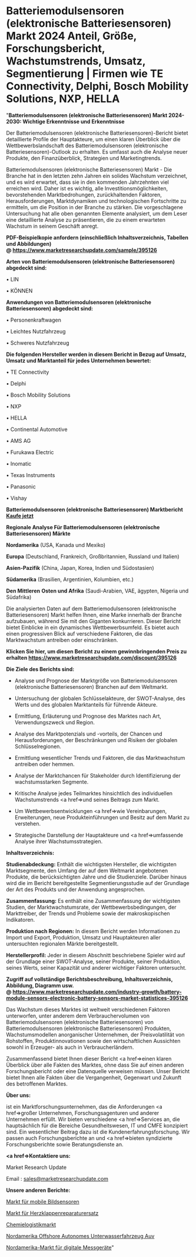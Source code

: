 # Batteriemodulsensoren (elektronische Batteriesensoren) Markt 2024 Anteil, Größe, Forschungsbericht, Wachstumstrends, Umsatz, Segmentierung | Firmen wie TE Connectivity, Delphi, Bosch Mobility Solutions, NXP, HELLA

"<strong>Batteriemodulsensoren (elektronische Batteriesensoren) Markt 2024-2030: Wichtige Erkenntnisse und Erkenntnisse</strong>

Der Batteriemodulsensoren (elektronische Batteriesensoren)-Bericht bietet detaillierte Profile der Hauptakteure, um einen klaren Überblick über die Wettbewerbslandschaft des Batteriemodulsensoren (elektronische Batteriesensoren)-Outlook zu erhalten. Es umfasst auch die Analyse neuer Produkte, den Finanzüberblick, Strategien und Marketingtrends.

Batteriemodulsensoren (elektronische Batteriesensoren) Markt - Die Branche hat in den letzten zehn Jahren ein solides Wachstum verzeichnet, und es wird erwartet, dass sie in den kommenden Jahrzehnten viel erreichen wird. Daher ist es wichtig, alle Investitionsmöglichkeiten, bevorstehenden Marktbedrohungen, zurückhaltenden Faktoren, Herausforderungen, Marktdynamiken und technologischen Fortschritte zu ermitteln, um die Position in der Branche zu stärken. Die vorgeschlagene Untersuchung hat alle oben genannten Elemente analysiert, um dem Leser eine detaillierte Analyse zu präsentieren, die zu einem erwarteten Wachstum in seinem Geschäft anregt.

<strong><b>PDF-Beispielkopie anfordern (einschließlich Inhaltsverzeichnis, Tabellen und Abbildungen) @ </b></strong><strong><a href=https://www.marketresearchupdate.com/sample/395126><strong>https://www.marketresearchupdate.com/sample/395126</u></a></strong></strong>

<strong>Arten von Batteriemodulsensoren (elektronische Batteriesensoren) abgedeckt sind:</strong>

• LIN

• KÖNNEN

<strong>Anwendungen von Batteriemodulsensoren (elektronische Batteriesensoren) abgedeckt sind:</strong>

• Personenkraftwagen

• Leichtes Nutzfahrzeug

• Schweres Nutzfahrzeug

<strong>Die folgenden Hersteller werden in diesem Bericht in Bezug auf Umsatz, Umsatz und Marktanteil für jedes Unternehmen bewertet:</strong>

• TE Connectivity

• Delphi

• Bosch Mobility Solutions

• NXP

• HELLA

• Continental Automotive

• AMS AG

• Furukawa Electric

• Inomatic

• Texas Instruments

• Panasonic

• Vishay

<strong>Batteriemodulsensoren (elektronische Batteriesensoren) Marktbericht <a href=https://www.marketresearchupdate.com/buynow/395126>Kaufe jetzt</a></strong>

<strong>Regionale Analyse Für Batteriemodulsensoren (elektronische Batteriesensoren) Märkte</strong>

<strong>Nordamerika</strong> (USA, Kanada und Mexiko)

<strong>Europa</strong> (Deutschland, Frankreich, Großbritannien, Russland und Italien)

<strong>Asien-Pazifik</strong> (China, Japan, Korea, Indien und Südostasien)

<strong>Südamerika</strong> (Brasilien, Argentinien, Kolumbien, etc.)

<strong>Den Mittleren</strong> <strong>Osten und Afrika</strong> (Saudi-Arabien, VAE, ägypten, Nigeria und Südafrika)

Die analysierten Daten auf dem Batteriemodulsensoren (elektronische Batteriesensoren) Markt helfen Ihnen, eine Marke innerhalb der Branche aufzubauen, während Sie mit den Giganten konkurrieren. Dieser Bericht bietet Einblicke in ein dynamisches Wettbewerbsumfeld. Es bietet auch einen progressiven Blick auf verschiedene Faktoren, die das Marktwachstum antreiben oder einschränken.

<strong>Klicken Sie hier, um diesen Bericht zu einem gewinnbringenden Preis zu erhalten
</strong><strong><a href=https://www.marketresearchupdate.com/discount/395126>https://www.marketresearchupdate.com/discount/395126</b></u></strong></a>

<strong>Die Ziele des Berichts sind:</strong>

- Analyse und Prognose der Marktgröße von Batteriemodulsensoren (elektronische Batteriesensoren) Branchen auf dem Weltmarkt.

- Untersuchung der globalen Schlüsselakteure, der SWOT-Analyse, des Werts und des globalen Marktanteils für führende Akteure.

- Ermittlung, Erläuterung und Prognose des Marktes nach Art, Verwendungszweck und Region.

- Analyse des Marktpotenzials und -vorteils, der Chancen und Herausforderungen, der Beschränkungen und Risiken der globalen Schlüsselregionen.

- Ermittlung wesentlicher Trends und Faktoren, die das Marktwachstum antreiben oder hemmen.

- Analyse der Marktchancen für Stakeholder durch Identifizierung der wachstumsstarken Segmente.

- Kritische Analyse jedes Teilmarktes hinsichtlich des individuellen Wachstumstrends <a href=>und</a> seines Beitrags zum Markt.

- Um Wettbewerbsentwicklungen <a href=>wie</a> Vereinbarungen, Erweiterungen, neue Produkteinführungen und Besitz auf dem Markt zu verstehen.

- Strategische Darstellung der Hauptakteure und <a href=>umfas</a>sende Analyse ihrer Wachstumsstrategien.

<strong>Inhaltsverzeichnis:</strong>

<strong>Studienabdeckung:</strong> Enthält die wichtigsten Hersteller, die wichtigsten Marktsegmente, den Umfang der auf dem Weltmarkt angebotenen Produkte, die berücksichtigten Jahre und die Studienziele. Darüber hinaus wird die im Bericht bereitgestellte Segmentierungsstudie auf der Grundlage der Art des Produkts und der Anwendung angesprochen.

<strong>Zusammenfassung:</strong> Es enthält eine Zusammenfassung der wichtigsten Studien, der Marktwachstumsrate, der Wettbewerbsbedingungen, der Markttreiber, der Trends und Probleme sowie der makroskopischen Indikatoren.

<strong>Produktion nach Regionen:</strong> In diesem Bericht werden Informationen zu Import und Export, Produktion, Umsatz und Hauptakteuren aller untersuchten regionalen Märkte bereitgestellt.

<strong>Herstellerprofil:</strong> Jeder in diesem Abschnitt beschriebene Spieler wird auf der Grundlage einer SWOT-Analyse, seiner Produkte, seiner Produktion, seines Werts, seiner Kapazität und anderer wichtiger Faktoren untersucht.

<strong><b>Zugriff auf vollständige Berichtsbeschreibung, Inhaltsverzeichnis, Abbildung, Diagramm usw. @ </b></strong><strong><a href=https://www.marketresearchupdate.com/industry-growth/battery-module-sensors-electronic-battery-sensors-market-statistices-395126>https://www.marketresearchupdate.com/industry-growth/battery-module-sensors-electronic-battery-sensors-market-statistices-395126</a></strong>

Das Wachstum dieses Marktes ist weltweit verschiedenen Faktoren unterworfen, unter anderem dem Verbrauchervolumen von Batteriemodulsensoren (elektronische Batteriesensoren) von Batteriemodulsensoren (elektronische Batteriesensoren) Produkten, Wachstumsmodellen anorganischer Unternehmen, der Preisvolatilität von Rohstoffen, Produktinnovationen sowie den wirtschaftlichen Aussichten sowohl in Erzeuger- als auch in Verbraucherländern.

Zusammenfassend bietet Ihnen dieser Bericht <a href=>einen</a> klaren Überblick über alle Fakten des Marktes, ohne dass Sie auf einen anderen Forschungsbericht oder eine Datenquelle verweisen müssen. Unser Bericht bietet Ihnen alle Fakten über die Vergangenheit, Gegenwart und Zukunft des betroffenen Marktes.

<strong>Über uns:</strong>

 ist ein Marktforschungsunternehmen, das die Anforderungen <a href=>großer</a> Unternehmen, Forschungsagenturen und anderer Unternehmen erfüllt. Wir bieten verschiedene <a href=>Services</a> an, die hauptsächlich für die Bereiche Gesundheitswesen, IT und CMFE konzipiert sind. Ein wesentlicher Beitrag dazu ist die Kundenerfahrungsforschung. Wir passen auch Forschungsberichte an und <a href=>bieten</a> syndizierte Forschungsberichte sowie Beratungsdienste an.

<strong><a href=>Kontaktiere uns:</a></strong>

Market Research Update

Email : sales@marketresearchupdate.com

<strong>Unsere anderen Berichte:</strong>

<a href=https://www.linkedin.com/pulse/mobile-image-sensor-market-2023-future-scope-demands-projected>Markt für mobile Bildsensoren</a>

<a href=https://www.linkedin.com/pulse/heart-valve-repair-replacement-market-top-leading-vendors>Markt für Herzklappenreparaturersatz</a>

<a href=https://www.linkedin.com/pulse/chemical-logistics-market-sizing-up>Chemielogistikmarkt</a>

<a href=https://www.linkedin.com/pulse/north-america-offshore-autonomous-underwater-vehicle-auv>Nordamerika Offshore Autonomes Unterwasserfahrzeug Auv</a>

<a href=https://www.linkedin.com/pulse/north-america-digital-meter-market-analysis>Nordamerika-Markt für digitale Messgeräte</a>"
